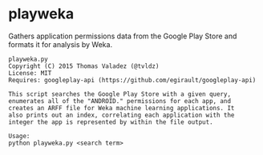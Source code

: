 # playweka
Gathers application permissions data from the Google Play Store and formats it for analysis by Weka.

```
playweka.py
Copyright (C) 2015 Thomas Valadez (@tvldz)
License: MIT
Requires: googleplay-api (https://github.com/egirault/googleplay-api)

This script searches the Google Play Store with a given query,
enumerates all of the "ANDROID." permissions for each app, and 
creates an ARFF file for Weka machine learning applications. It
also prints out an index, correlating each application with the 
integer the app is represented by within the file output.

Usage:
python playweka.py <search term>
```
